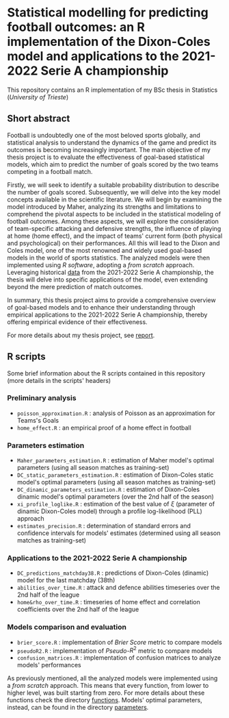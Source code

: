 # Statistical modelling for predicting football outcomes: an R implementation of the Dixon-Coles model and applications to the 2021-2022 Serie A championship 

This repository contains an R implementation of my BSc thesis in Statistics (_University of Trieste_)
## Short abstract
Football is undoubtedly one of the most beloved sports globally, and statistical analysis to understand the dynamics of the game and predict its outcomes is becoming increasingly important. The main objective of my thesis project is to evaluate the effectiveness of goal-based statistical models, which aim to predict the number of goals scored by the two teams competing in a football match.

Firstly, we will seek to identify a suitable probability distribution to describe the number of goals scored. Subsequently, we will delve into the key model concepts available in the scientific literature. We will begin by examining the model introduced by Maher, analyzing its strengths and limitations to comprehend the pivotal aspects to be included in the statistical modeling of football outcomes. Among these aspects, we will explore the consideration of team-specific attacking and defensive strengths, the influence of playing at home (home effect), and the impact of teams' current form (both physical and psychological) on their performances. All this will lead to the Dixon and Coles model, one of the most renowned and widely used goal-based models in the world of sports statistics. The analyzed models were then implemented using *R software*, adopting a *from scratch* approach. Leveraging historical [data](data/) from the 2021-2022 Serie A championship, the thesis will delve into specific applications of the model, even extending beyond the mere prediction of match outcomes.

In summary, this thesis project aims to provide a comprehensive overview of goal-based models and to enhance their understanding through empirical applications to the 2021-2022 Serie A championship, thereby offering empirical evidence of their effectiveness.

For more details about my thesis project, see [report](report/).


## R scripts
Some brief information about the R scripts contained in this repository (more details in the scripts' headers)

### Preliminary analysis
- `poisson_approximation.R` : analysis of Poisson as an approximation for Teams's Goals
- `home_effect.R` : an empirical proof of a home effect in football

### Parameters estimation
- `Maher_parameters_estimation.R` : estimation of Maher model's optimal parameters (using all season matches as training-set)
- `DC_static_parameters_estimation.R` : estimation of Dixon-Coles static model's optimal parameters (using all season matches as training-set)
- `DC_dinamic_parameters_estimation.R` : estimation of Dixon-Coles dinamic model's optimal parameters (over the 2nd half of the season)
- `xi_profile_loglike.R` : estimation of the best value of $\xi$ (parameter of dinamic Dixon-Coles model) through a profile log-likelihood (PLL) approach
- `estimates_precision.R`  : determination of standard errors and confidence intervals for models' estimates (determined using all season matches as training-set)

### Applications to the 2021-2022 Serie A championship
- `DC_predictions_matchday38.R` : predictions of Dixon-Coles (dinamic) model for the last matchday (38th)
- `abilities_over_time.R` : attack and defence abilities timeseries over the 2nd half of the league
- `home&rho_over_time.R` : timeseries of home effect and correlation coefficients over the 2nd half of the league

### Models comparison and evaluation
- `brier_score.R` : implementation of *Brier Score* metric to compare models
- `pseudoR2.R` : implementation of *Pseudo-*$R^2$ metric to compare models
- `confusion_matrices.R` : implementation of confusion matrices to analyze models' performances

As previously mentioned, all the analyzed models were implemented using a *from scratch* approach. This means that every function, from lower to higher level, was built starting from zero. For more details about these functions check the directory [functions](functions/). Models' optimal parameters, instead, can be found in the directory [parameters](parameters/).
